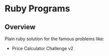 Ruby Programs
=============

## Overview

Plain ruby solution for the famous problems like:
- Price Calculator Challenge v2
